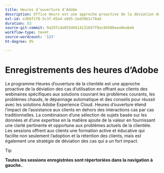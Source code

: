 ```yaml
---
title: Heures d’ouverture d’Adobe
description: Office Hours est une approche proactive de la déviation des cas en offrant aux clients des webinaires spécifiques aux solutions.
exl-id: e368f1f8-5c3f-45a4-a9d5-2ed39b1c78ad
duration: 53
source-git-commit: 9a297cda953d4414131657f9ac84580aea0eabeb
workflow-type: tm+mt
source-wordcount: '123'
ht-degree: 0%

---
```


# Enregistrements des heures d’Adobe

Le programme Heures d’ouverture de la clientèle est une approche proactive de la déviation des cas d’utilisation en offrant aux clients des webinaires spécifiques aux solutions couvrant les problèmes courants, les problèmes chauds, le dépannage automatique et des conseils pour réussir avec les solutions Adobe Experience Cloud. Heures d’ouverture étend l’impact de l’assistance aux clients en dehors des interactions cas par cas traditionnelles. La combinaison d’une sélection de sujets basée sur les données et d’une expertise en la matière ajoute de la valeur en fournissant une clarté pertinente et opportune aux problèmes actuels de la clientèle. Les sessions offrent aux clients une formation active et éducative qui facilite non seulement l’adoption et la rétention des clients, mais est également une stratégie de déviation des cas qui a un fort impact.

>[!TIP]
>
>**Toutes les sessions enregistrées sont répertoriées dans la navigation à gauche.**.

<!--

## Featured

<table>
  <tr>
   <td>
      <a href="2022/cross-channel.md">
      <img alt="Level up Your Cross-channel Marketing with Adobe [!DNL Campaign Classic]" src="assets/cross-channel.png"/>
      </a>
      <div>
         <a href="./2022/cross-channel.md"><strong>Level up Your Cross-channel Marketing with Adobe [!DNL Campaign Classic]</strong></a>
         <br/>
      </div>
   </td>
   <td>
      <a href="2022/integrations.md">
      <img alt="Adobe [!DNL Campaign] integrations with a marketing ecosystem" src="assets/integrations.png"/>
      </a>
      <div>
         <a href="./2022/integrations.md"><strong>Adobe [!DNL Campaign] integrations with a marketing ecosystem</strong></a>
         <br/>
      </div>
   </td>
   <td>
      <a href="2022/tips.md">
      <img alt="Time saving tips from a pro" src="./assets/tips.png"/>
      </a>
      <div>
         <a href="2022/tips.md"><strong>Time saving tips from a pro</strong></a>
         <br/>
      </div>
   </td>
</table>

-->
